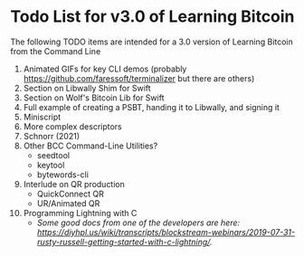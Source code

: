 # Todo List for v3.0 of Learning Bitcoin

The following TODO items are intended for a 3.0 version of Learning Bitcoin from the Command Line

1. Animated GIFs for key CLI demos (probably https://github.com/faressoft/terminalizer but there are others)
1. Section on Libwally Shim for Swift
1. Section on Wolf's Bitcoin Lib for Swift
1. Full example of creating a PSBT, handing it to Libwally, and signing it
1. Miniscript
1. More complex descriptors
1. Schnorr (2021)
1. Other BCC Command-Line Utilities?
   * seedtool
   * keytool
   * bytewords-cli
1. Interlude on QR production
   * QuickConnect QR
   * UR/Animated QR
1. Programming Lightning with C
   * _Some good docs from one of the developers are here: https://diyhpl.us/wiki/transcripts/blockstream-webinars/2019-07-31-rusty-russell-getting-started-with-c-lightning/._

